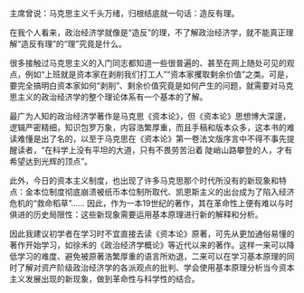 
主席曾说：马克思主义千头万绪，归根结底就一句话：造反有理。

在我个人看来，政治经济学就像是“造反”的理，不了解政治经济学，就不能真正理解“造反有理”的“理”究竟是什么。

很多接触过马克思主义的入门同志都知道一些很普遍的、甚至在网上随处可见的观点，例如“上班就是资本家在剥削我们打工人”“资本家攫取剩余价值”之类。可是，要完全搞明白资本家如何“剥削”、剩余价值究竟是如何产生的问题，就需要对马克思主义的政治经济学的整个理论体系有一个基本的了解。

最广为人知的政治经济学著作是马克思《资本论》，但《资本论》思想博大深邃，逻辑严密精细，知识包罗万象，内容浩繁厚重，而且手稿和版本众多，这本书的难读难懂是出了名的，以至于马克思在《资本论》第一卷法文版序言中不得不事先提醒读者，“在科学上没有平坦的大道，只有不畏劳苦沿着 陡峭山路攀登的人，才有希望达到光辉的顶点”。

此外，今日的资本主义制度，也出现了许多马克思那个时代所没有的新现象和特点：金本位制度彻底崩溃被纸币本位制所取代、凯恩斯主义的出台成为了陷入经济危机的“救命稻草”…… 因此，作为一本19世纪的著作，其在革命性上便有难以与时俱进的历史局限性：这些新现象需要运用基本原理进行新的解释和分析。

因此我建议初学者在学习时不宜直接去读《资本论》原著，可先从更加通俗易懂的著作开始学习，如徐禾的《政治经济学概论》等近代以来的著作。这样一来可以降低学习的难度、避免被原著浩繁厚重的语言所劝退，二来可以在学习基本原理的同时了解对资产阶级政治经济学的各派观点的批判、学会使用基本原理分析当今资本主义发展出现的新现象，做到革命性与科学性的结合。